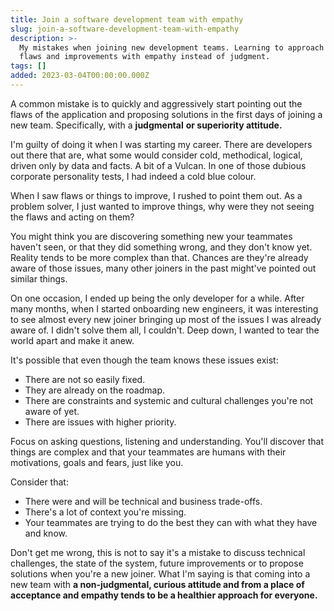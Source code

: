 ```yaml
---
title: Join a software development team with empathy
slug: join-a-software-development-team-with-empathy
description: >-
  My mistakes when joining new development teams. Learning to approach code
  flaws and improvements with empathy instead of judgment.
tags: []
added: 2023-03-04T00:00:00.000Z
---
```


A common mistake is to quickly and aggressively start pointing out the flaws of the application and proposing solutions in the first days of joining a new team. Specifically, with a **judgmental** **or superiority attitude.**

I'm guilty of doing it when I was starting my career. There are developers out there that are, what some would consider cold, methodical, logical, driven only by data and facts. A bit of a Vulcan. In one of those dubious corporate personality tests, I had indeed a cold blue colour.

When I saw flaws or things to improve, I rushed to point them out. As a problem solver, I just wanted to improve things, why were they not seeing the flaws and acting on them?

You might think you are discovering something new your teammates haven't seen, or that they did something wrong, and they don't know yet. Reality tends to be more complex than that. Chances are they're already aware of those issues, many other joiners in the past might've pointed out similar things.

On one occasion, I ended up being the only developer for a while. After many months, when I started onboarding new engineers, it was interesting to see almost every new joiner bringing up most of the issues I was already aware of. I didn't solve them all, I couldn't. Deep down, I wanted to tear the world apart and make it anew.

It's possible that even though the team knows these issues exist:

* There are not so easily fixed.
* They are already on the roadmap.
* There are constraints and systemic and cultural challenges you're not aware of yet.
* There are issues with higher priority.

Focus on asking questions, listening and understanding. You'll discover that things are complex and that your teammates are humans with their motivations, goals and fears, just like you.

Consider that:

* There were and will be technical and business trade-offs.
* There's a lot of context you're missing.
* Your teammates are trying to do the best they can with what they have and know.

Don't get me wrong, this is not to say it's a mistake to discuss technical challenges, the state of the system, future improvements or to propose solutions when you're a new joiner. What I'm saying is that coming into a new team with **a non-judgmental, curious attitude and from a place of acceptance and empathy tends to be a healthier approach for everyone.**
